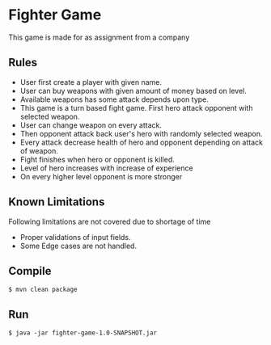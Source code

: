 # Fighter Game
This game is made for as assignment from a company

## Rules
- User first create a player with given name.
- User can buy weapons with given amount of money based on level.
- Available weapons has some attack depends upon type.
- This game is a turn based fight game. First hero attack opponent with selected weapon.
- User can change weapon on every attack.
- Then opponent attack back user's hero with randomly selected weapon.
- Every attack decrease health of hero and opponent depending on attack of weapon.
- Fight finishes when hero or opponent is killed.
- Level of hero increases with increase of experience
- On every higher level opponent is more stronger

## Known Limitations
Following limitations are not covered due to shortage of time
- Proper validations of input fields.
- Some Edge cases are not handled.


## Compile
```
$ mvn clean package
```
## Run
```
$ java -jar fighter-game-1.0-SNAPSHOT.jar
```